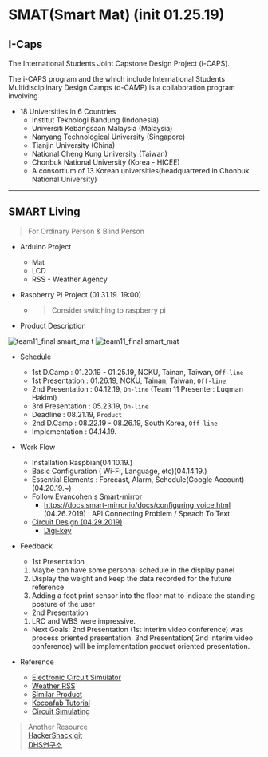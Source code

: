# SMAT(Smart Mat) (init 01.25.19)
## I-Caps
The International Students Joint Capstone Design Project (i-CAPS).


The i-CAPS program and the  which include International Students Multidisciplinary Design Camps (d-CAMP) is a collaboration program involving 
* 18 Universities in 6 Countries
  * Institut Teknologi Bandung (Indonesia)
  * Universiti Kebangsaan Malaysia (Malaysia)
  * Nanyang Technological University (Singapore)
  * Tianjin University (China)
  * National Cheng Kung University (Taiwan)
  * Chonbuk National University (Korea - HICEE)
  * A consortium of 13 Korean universities(headquartered in Chonbuk National University)

----

## SMART Living

> For Ordinary Person & Blind Person

* Arduino Project
  * Mat
  * LCD
  * RSS - Weather Agency
  
* Raspberry Pi Project (01.31.19. 19:00)
  * > Consider switching to raspberry pi


* Product Description

![team11_final smart_ma t](https://user-images.githubusercontent.com/43804152/51780706-95bd8480-214b-11e9-9085-e46eba5f6cbb.jpg)
![team11_final smart_mat](https://user-images.githubusercontent.com/43804152/51780705-9524ee00-214b-11e9-97ee-683dabbf3e86.jpg)

* Schedule
  * 1st D.Camp : 01.20.19 - 01.25.19, NCKU, Tainan, Taiwan, `Off-line`
  * 1st Presentation : 01.26.19, NCKU, Tainan, Taiwan, `Off-line`
  * 2nd Presentation : 04.12.19, `On-line` (Team 11 Presenter: Luqman Hakimi)
  * 3rd Presentation : 05.23.19, `On-line`
  * Deadline : 08.21.19, `Product`
  * 2nd D.Camp : 08.22.19 - 08.26.19, South Korea, `Off-line`
  * Implementation : 04.14.19.

* Work Flow
  * Installation Raspbian(04.10.19.)
  * Basic Configuration ( Wi-Fi, Language, etc)(04.14.19.)
  * Essential Elements : Forecast, Alarm, Schedule(Google Account)(04.20.19.~)
  * Follow Evancohen's [Smart-mirror](https://docs.smart-mirror.io/#)
    * https://docs.smart-mirror.io/docs/configuring_voice.html (04.26.2019) : API Connecting Problem / Speach To Text
  * [Circuit Design (04.29.2019)](http://fritzing.org/download/)
    * [Digi-key](https://www.digikey.kr/ko/resources/conversion-calculators/conversion-calculator-resistor-color-code-5-band)
  
    
* Feedback
  * 1st Presentation
   1.	Maybe can have some personal schedule in the display panel
   2.	Display the weight and keep the data recorded for the future reference
   3.	Adding a foot print sensor into the floor mat to indicate the standing posture of the user
   
   
  * 2nd Presentation
   1. LRC and WBS were impressive.
  
  
  * Next Goals: 2nd Presentation (1st interim video conference) was process oriented presentation.
   3nd Presentation( 2nd interim video conference) will be implementation product oriented presentation.


* Reference
  * [Electronic Circuit Simulator](https://www.multisim.com/)
  * [Weather RSS](http://www.weather.go.kr/weather/lifenindustry/sevice_rss.jsp)
  * [Similar Product](https://www.geeky-gadgets.com/smartmat-the-connected-door-mat-25-03-2014/)
  * [Kocoafab Tutorial](https://kocoafab.cc/tutorial/view/595)
  * [Circuit Simulating](https://www.tinkercad.com/things/6VZ8ewfz5qE-start-simulating/editel?collectionid=OIYJ88OJ3OPN3EA&lessonid=EHD2303J3YPUS5Z&magic=fea420dba067cf0cd52378305ce02fb0d680515b&projectid=OIYJ88OJ3OPN3EA&t=1548925471689927833&tenant=circuits#/lesson-viewer)
  
  
> Another Resource <br> [HackerShack git](https://github.com/HackerShackOfficial/Smart-Mirror) <br> [DHS연구소](https://dhslab.modoo.at/)
